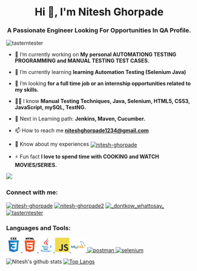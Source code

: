 <h1 align="center">Hi 👋, I'm Nitesh Ghorpade</h1>
<h3 align="center">A Passionate Engineer Looking For Opportunities In QA Profile.</h3>

<p align="left"> <img src="https://komarev.com/ghpvc/?username=tasterntester&label=Profile%20views&color=0e75b6&style=flat" alt="tasterntester" /> </p>

- 🔭 I’m currently working on **My personal AUTOMATIONG TESTING PROGRAMMING and MANUAL TESTING TEST CASES.**

- 🌱 I’m currently learning **learning Automation Testing (Selenium Java)**

- 👯 I’m looking **for a full time job or an internship opportunities related to my skills.**

- 🐱‍👤 I know **Manual Testing Techniques, Java, Selenium, HTML5, CSS3, JavaScript, mySQL, TestNG.**

- 🚩 Next in Learning path: **Jenkins, Maven, Cucumber.**

- 📫 How to reach me **niteshghorpade1234@gmail.com**

- 📄 Know about my experiences <a href="https://drive.google.com/file/d/1Qtmkg3P2ty8blfXgWjfUYB1sg83XqL13/view?usp=drivesdk" target="blank"><img align="center" src="https://cdn.iconscout.com/icon/free/png-256/resume-1956170-1650533.png" alt="nitesh-ghorpade" height="30" width="40" /></a>

- ⚡ Fun fact **I love to spend time with COOKING and WATCH MOVIES/SERIES.**


<a href="" target="_blank"> <img src="https://algoworksupload.s3.amazonaws.com/new-algoworks/wp-content/uploads/2016/05/16105109/Software-Test-Management.gif" /> </a>

<h3 align="left">Connect with me:</h3>
<p align="left">
<a href="https://linkedin.com/in/nitesh-ghorpade" target="blank"><img align="center" src="https://raw.githubusercontent.com/rahuldkjain/github-profile-readme-generator/master/src/images/icons/Social/linked-in-alt.svg" alt="nitesh-ghorpade" height="30" width="40" /></a>
<a href="https://fb.com/nitesh-ghorpade2" target="blank"><img align="center" src="https://raw.githubusercontent.com/rahuldkjain/github-profile-readme-generator/master/src/images/icons/Social/facebook.svg" alt="nitesh-ghorpade2" height="30" width="40" /></a>
<a href="https://instagram.com/_dontkow_whattosay_" target="blank"><img align="center" src="https://raw.githubusercontent.com/rahuldkjain/github-profile-readme-generator/master/src/images/icons/Social/instagram.svg" alt="_dontkow_whattosay_" height="30" width="40" /></a>
 <a href="https://github.com/tasterntester" target="blank"><img align="center" src="https://cdn.jsdelivr.net/npm/simple-icons@3.0.1/icons/github.svg" alt="tasterntester" height="40" width="40" /></a>
</p>

<h3 align="left">Languages and Tools:</h3>
<p align="left"> <a href="https://www.w3schools.com/css/" target="_blank"> <img src="https://raw.githubusercontent.com/devicons/devicon/master/icons/css3/css3-original-wordmark.svg" alt="css3" width="40" height="40"/> </a> <a href="https://www.w3.org/html/" target="_blank"> <img src="https://raw.githubusercontent.com/devicons/devicon/master/icons/html5/html5-original-wordmark.svg" alt="html5" width="40" height="40"/> </a> <a href="https://www.java.com" target="_blank"> <img src="https://raw.githubusercontent.com/devicons/devicon/master/icons/java/java-original.svg" alt="java" width="40" height="40"/> </a> <a href="https://developer.mozilla.org/en-US/docs/Web/JavaScript" target="_blank"> <img src="https://raw.githubusercontent.com/devicons/devicon/master/icons/javascript/javascript-original.svg" alt="javascript" width="40" height="40"/> </a> <a href="https://www.mysql.com/" target="_blank"> <img src="https://raw.githubusercontent.com/devicons/devicon/master/icons/mysql/mysql-original-wordmark.svg" alt="mysql" width="40" height="40"/> </a>  </a> <a href="https://postman.com" target="_blank"> <img src="https://www.vectorlogo.zone/logos/getpostman/getpostman-icon.svg" alt="postman" width="40" height="40"/> </a> <a href="https://www.selenium.dev" target="_blank"> <img src="https://raw.githubusercontent.com/detain/svg-logos/780f25886640cef088af994181646db2f6b1a3f8/svg/selenium-logo.svg" alt="selenium" width="40" height="40"/> </a> </p>


![Nitesh's github stats](https://github-readme-stats.vercel.app/api?username=tasterntester)
[![Top Langs](https://github-readme-stats.vercel.app/api/top-langs/?username=tasterntester)](https://github.com/tasterntester/github-readme-stats)
